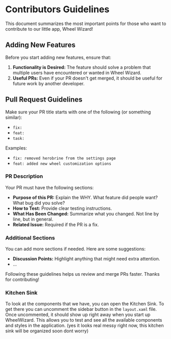 # Contributors Guidelines

This document summarizes the most important points for those who want to contribute to our little app, Wheel Wizard!

## Adding New Features

Before you start adding new features, ensure that:

1. **Functionality is Desired:** The feature should solve a problem that multiple users have encountered or wanted in Wheel Wizard.
3. **Useful PRs:** Even if your PR doesn't get merged, it should be useful for future work by another developer.

## Pull Request Guidelines

Make sure your PR title starts with one of the following (or something similar):
- `fix:`
- `feat:`
- `task:`

Examples:
- `fix: removed herobrine from the settings page`
- `feat: added new wheel customization options`

### PR Description

Your PR must have the following sections:

- **Purpose of this PR:** Explain the WHY. What feature did people want? What bug did you solve?
- **How to Test:** Provide clear testing instructions.
- **What Has Been Changed:** Summarize what you changed. Not line by line, but in general.
- **Related Issue:** Required if the PR is a fix.

### Additional Sections

You can add more sections if needed. Here are some suggestions:

- **Discussion Points:** Highlight anything that might need extra attention.
- ...

Following these guidelines helps us review and merge PRs faster. Thanks for contributing!


### Kitchen Sink

To look at the components that we have, you can open the Kitchen Sink. To get there you can uncomment the sidebar button in the `layout.xaml` file. Once uncommented, it should show up right away when you start up WheelWizard. This allows you to test and see all the available components and styles in the application.
(yes it looks real messy right now, this kitchen sink will be organized soon dont worry)
